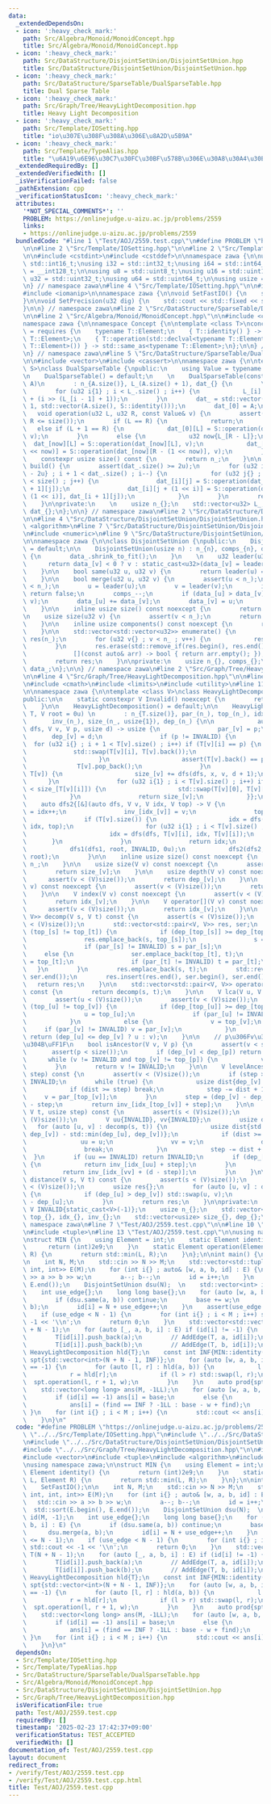 ```yaml
---
data:
  _extendedDependsOn:
  - icon: ':heavy_check_mark:'
    path: Src/Algebra/Monoid/MonoidConcept.hpp
    title: Src/Algebra/Monoid/MonoidConcept.hpp
  - icon: ':heavy_check_mark:'
    path: Src/DataStructure/DisjointSetUnion/DisjointSetUnion.hpp
    title: Src/DataStructure/DisjointSetUnion/DisjointSetUnion.hpp
  - icon: ':heavy_check_mark:'
    path: Src/DataStructure/SparseTable/DualSparseTable.hpp
    title: Dual Sparse Table
  - icon: ':heavy_check_mark:'
    path: Src/Graph/Tree/HeavyLightDecomposition.hpp
    title: Heavy Light Decomposition
  - icon: ':heavy_check_mark:'
    path: Src/Template/IOSetting.hpp
    title: "io\u307E\u308F\u308A\u306E\u8A2D\u5B9A"
  - icon: ':heavy_check_mark:'
    path: Src/Template/TypeAlias.hpp
    title: "\u6A19\u6E96\u30C7\u30FC\u30BF\u578B\u306E\u30A8\u30A4\u30EA\u30A2\u30B9"
  _extendedRequiredBy: []
  _extendedVerifiedWith: []
  _isVerificationFailed: false
  _pathExtension: cpp
  _verificationStatusIcon: ':heavy_check_mark:'
  attributes:
    '*NOT_SPECIAL_COMMENTS*': ''
    PROBLEM: https://onlinejudge.u-aizu.ac.jp/problems/2559
    links:
    - https://onlinejudge.u-aizu.ac.jp/problems/2559
  bundledCode: "#line 1 \"Test/AOJ/2559.test.cpp\"\n#define PROBLEM \"https://onlinejudge.u-aizu.ac.jp/problems/2559\"\
    \n\n#line 2 \"Src/Template/IOSetting.hpp\"\n\n#line 2 \"Src/Template/TypeAlias.hpp\"\
    \n\n#include <cstdint>\n#include <cstddef>\n\nnamespace zawa {\n\nusing i16 =\
    \ std::int16_t;\nusing i32 = std::int32_t;\nusing i64 = std::int64_t;\nusing i128\
    \ = __int128_t;\n\nusing u8 = std::uint8_t;\nusing u16 = std::uint16_t;\nusing\
    \ u32 = std::uint32_t;\nusing u64 = std::uint64_t;\n\nusing usize = std::size_t;\n\
    \n} // namespace zawa\n#line 4 \"Src/Template/IOSetting.hpp\"\n\n#include <iostream>\n\
    #include <iomanip>\n\nnamespace zawa {\n\nvoid SetFastIO() {\n    std::cin.tie(nullptr)->sync_with_stdio(false);\n\
    }\n\nvoid SetPrecision(u32 dig) {\n    std::cout << std::fixed << std::setprecision(dig);\n\
    }\n\n} // namespace zawa\n#line 2 \"Src/DataStructure/SparseTable/DualSparseTable.hpp\"\
    \n\n#line 2 \"Src/Algebra/Monoid/MonoidConcept.hpp\"\n\n#include <concepts>\n\n\
    namespace zawa {\n\nnamespace Concept {\n\ntemplate <class T>\nconcept Monoid\
    \ = requires {\n    typename T::Element;\n    { T::identity() } -> std::same_as<typename\
    \ T::Element>;\n    { T::operation(std::declval<typename T::Element>(), std::declval<typename\
    \ T::Element>()) } -> std::same_as<typename T::Element>;\n};\n\n} // namespace\n\
    \n} // namespace zawa\n#line 5 \"Src/DataStructure/SparseTable/DualSparseTable.hpp\"\
    \n\n#include <vector>\n#include <cassert>\n\nnamespace zawa {\n\ntemplate <Concept::Monoid\
    \ S>\nclass DualSparseTable {\npublic:\n    using Value = typename S::Element;\n\
    \n    DualSparseTable() = default;\n    \n    DualSparseTable(const std::vector<Value>&\
    \ A)\n        : n_{A.size()}, L_(A.size() + 1), dat_{} {\n        \n        assert(A.size());\n\
    \        for (u32 i{1} ; i < L_.size() ; i++) {\n            L_[i] = L_[i - 1]\
    \ + (i >> (L_[i - 1] + 1));\n        }\n        dat_ = std::vector(L_.back() +\
    \ 1, std::vector(A.size(), S::identity()));\n        dat_[0] = A;\n    }\n\n \
    \   void operation(u32 L, u32 R, const Value& v) {\n        assert(L <= R and\
    \ R <= size());\n        if (L == R) {\n            return;\n        }\n     \
    \   else if (L + 1 == R) {\n            dat_[0][L] = S::operation(dat_[0][L],\
    \ v);\n        }\n        else {\n            u32 now{L_[R - L]};\n          \
    \  dat_[now][L] = S::operation(dat_[now][L], v);\n            dat_[now][R - (1\
    \ << now)] = S::operation(dat_[now][R - (1 << now)], v);\n        }\n    }\n\n\
    \    constexpr usize size() const {\n        return n_;\n    }\n\n    std::vector<Value>\
    \ build() {\n        assert(dat_.size() >= 2u);\n        for (u32 i{static_cast<u32>(dat_.size())\
    \ - 2u} ; i + 1 < dat_.size() ; i--) {\n            for (u32 j{} ; j + (1 << i)\
    \ < size() ; j++) {\n                dat_[i][j] = S::operation(dat_[i][j], dat_[i\
    \ + 1][j]);\n                dat_[i][j + (1 << i)] = S::operation(dat_[i][j +\
    \ (1 << i)], dat_[i + 1][j]);\n            }\n        }\n        return dat_[0];\n\
    \    }\n\nprivate:\n    \n    usize n_{};\n    std::vector<u32> L_;\n    std::vector<std::vector<Value>>\
    \ dat_{};\n};\n\n} // namespace zawa\n#line 2 \"Src/DataStructure/DisjointSetUnion/DisjointSetUnion.hpp\"\
    \n\n#line 4 \"Src/DataStructure/DisjointSetUnion/DisjointSetUnion.hpp\"\n\n#include\
    \ <algorithm>\n#line 7 \"Src/DataStructure/DisjointSetUnion/DisjointSetUnion.hpp\"\
    \n#include <numeric>\n#line 9 \"Src/DataStructure/DisjointSetUnion/DisjointSetUnion.hpp\"\
    \n\nnamespace zawa {\n\nclass DisjointSetUnion {\npublic:\n    DisjointSetUnion()\
    \ = default;\n\n    DisjointSetUnion(usize n) : n_{n}, comps_{n}, data_(n, -1)\
    \ {\n        data_.shrink_to_fit();\n    }\n    \n    u32 leader(u32 v) {\n  \
    \      return data_[v] < 0 ? v : static_cast<u32>(data_[v] = leader(data_[v]));\n\
    \    }\n\n    bool same(u32 u, u32 v) {\n        return leader(u) == leader(v);\n\
    \    }\n\n    bool merge(u32 u, u32 v) {\n        assert(u < n_);\n        assert(v\
    \ < n_);\n        u = leader(u);\n        v = leader(v);\n        if (u == v)\
    \ return false;\n        comps_--;\n        if (data_[u] > data_[v]) std::swap(u,\
    \ v);\n        data_[u] += data_[v];\n        data_[v] = u;\n        return true;\n\
    \    }\n\n    inline usize size() const noexcept {\n        return n_;\n    }\n\
    \n    usize size(u32 v) {\n        assert(v < n_);\n        return static_cast<usize>(-data_[leader(v)]);\n\
    \    }\n\n    inline usize components() const noexcept {\n        return comps_;\n\
    \    }\n\n    std::vector<std::vector<u32>> enumerate() {\n        std::vector<std::vector<u32>>\
    \ res(n_);\n        for (u32 v{} ; v < n_ ; v++) {\n            res[leader(v)].push_back(v);\n\
    \        }\n        res.erase(std::remove_if(res.begin(), res.end(),\n       \
    \             [](const auto& arr) -> bool { return arr.empty(); }), res.end());\n\
    \        return res;\n    }\n\nprivate:\n    usize n_{}, comps_{};\n    std::vector<i32>\
    \ data_;\n};\n\n} // namespace zawa\n#line 2 \"Src/Graph/Tree/HeavyLightDecomposition.hpp\"\
    \n\n#line 4 \"Src/Graph/Tree/HeavyLightDecomposition.hpp\"\n\n#line 7 \"Src/Graph/Tree/HeavyLightDecomposition.hpp\"\
    \n#include <cmath>\n#include <limits>\n#include <utility>\n#line 11 \"Src/Graph/Tree/HeavyLightDecomposition.hpp\"\
    \n\nnamespace zawa {\n\ntemplate <class V>\nclass HeavyLightDecomposition {\n\
    public:\n\n    static constexpr V Invalid() noexcept {\n        return INVALID;\n\
    \    }\n\n    HeavyLightDecomposition() = default;\n\n    HeavyLightDecomposition(std::vector<std::vector<V>>\
    \ T, V root = 0u) \n        : n_{T.size()}, par_(n_), top_(n_), idx_(n_), \n \
    \       inv_(n_), size_(n_, usize{1}), dep_(n_) {\n\n            auto dfs1{[&](auto\
    \ dfs, V v, V p, usize d) -> usize {\n                par_[v] = p;\n         \
    \       dep_[v] = d;\n                if (p != INVALID) {\n                  \
    \  for (u32 i{} ; i + 1 < T[v].size() ; i++) if (T[v][i] == p) {\n           \
    \             std::swap(T[v][i], T[v].back());\n                        break;\n\
    \                    }\n                    assert(T[v].back() == p);\n      \
    \              T[v].pop_back();\n                }\n                for (V x :\
    \ T[v]) {\n                    size_[v] += dfs(dfs, x, v, d + 1);\n          \
    \      }\n                for (u32 i{1} ; i < T[v].size() ; i++) if (size_[T[v][0]]\
    \ < size_[T[v][i]]) {\n                    std::swap(T[v][0], T[v][i]);\n    \
    \            }\n                return size_[v];\n            }};\n\n        \
    \    auto dfs2{[&](auto dfs, V v, V idx, V top) -> V {\n                idx_[v]\
    \ = idx++;\n                inv_[idx_[v]] = v;\n                top_[v] = top;\n\
    \                if (T[v].size()) {\n                    idx = dfs(dfs, T[v][0],\
    \ idx, top);\n                    for (u32 i{1} ; i < T[v].size() ; i++) {\n \
    \                       idx = dfs(dfs, T[v][i], idx, T[v][i]);\n             \
    \       }\n                }\n                return idx;\n            }};\n\n\
    \            dfs1(dfs1, root, INVALID, 0u);\n            dfs2(dfs2, root, 0u,\
    \ root);\n        }\n\n    inline usize size() const noexcept {\n        return\
    \ n_;\n    }\n\n    usize size(V v) const noexcept {\n        assert(v < (V)size());\n\
    \        return size_[v];\n    }\n\n    usize depth(V v) const noexcept {\n  \
    \      assert(v < (V)size());\n        return dep_[v];\n    }\n\n    V parent(V\
    \ v) const noexcept {\n        assert(v < (V)size());\n        return par_[v];\n\
    \    }\n\n    V index(V v) const noexcept {\n        assert(v < (V)size());\n\
    \        return idx_[v];\n    }\n\n    V operator[](V v) const noexcept {\n  \
    \      assert(v < (V)size());\n        return idx_[v];\n    }\n\n    std::vector<std::pair<V,\
    \ V>> decomp(V s, V t) const {\n        assert(s < (V)size());\n        assert(t\
    \ < (V)size());\n        std::vector<std::pair<V, V>> res, ser;\n        while\
    \ (top_[s] != top_[t]) {\n            if (dep_[top_[s]] >= dep_[top_[t]]) {\n\
    \                res.emplace_back(s, top_[s]);\n                s = top_[s];\n\
    \                if (par_[s] != INVALID) s = par_[s];\n            }\n       \
    \     else {\n                ser.emplace_back(top_[t], t);\n                t\
    \ = top_[t];\n                if (par_[t] != INVALID) t = par_[t];\n         \
    \   }\n        }\n        res.emplace_back(s, t);\n        std::reverse(ser.begin(),\
    \ ser.end());\n        res.insert(res.end(), ser.begin(), ser.end()); \n     \
    \   return res;\n    }\n\n    std::vector<std::pair<V, V>> operator()(V s, V t)\
    \ const {\n        return decomp(s, t);\n    }\n\n    V lca(V u, V v) const {\n\
    \        assert(u < (V)size());\n        assert(v < (V)size());\n        while\
    \ (top_[u] != top_[v]) {\n            if (dep_[top_[u]] >= dep_[top_[v]]) {\n\
    \                u = top_[u];\n                if (par_[u] != INVALID) u = par_[u];\n\
    \            }\n            else {\n                v = top_[v];\n           \
    \     if (par_[v] != INVALID) v = par_[v];\n            }\n        }\n       \
    \ return (dep_[u] <= dep_[v] ? u : v);\n    }\n\n    // p\u306Fv\u306E\u7956\u5148\
    \u304B\uFF1F\n    bool isAncestor(V v, V p) {\n        assert(v < size());\n \
    \       assert(p < size());\n        if (dep_[v] < dep_[p]) return false;\n  \
    \      while (v != INVALID and top_[v] != top_[p]) {\n            v = par_[top_[v]];\n\
    \        }\n        return v != INVALID;\n    }\n\n    V levelAncestor(V v, usize\
    \ step) const {\n        assert(v < (V)size());\n        if (step > dep_[v]) return\
    \ INVALID;\n        while (true) {\n            usize dist{dep_[v] - dep_[top_[v]]};\n\
    \            if (dist >= step) break;\n            step -= dist + 1;\n       \
    \     v = par_[top_[v]];\n        }\n        step = (dep_[v] - dep_[top_[v]])\
    \ - step;\n        return inv_[idx_[top_[v]] + step];\n    }\n\n    V jump(V s,\
    \ V t, usize step) const {\n        assert(s < (V)size());\n        assert(t <\
    \ (V)size());\n        V uu{INVALID}, vv{INVALID};\n        usize d{};\n     \
    \   for (auto [u, v] : decomp(s, t)) {\n            usize dist{std::max(dep_[u],\
    \ dep_[v]) - std::min(dep_[u], dep_[v])};\n            if (dist >= step) {\n \
    \               uu = u;\n                vv = v;\n                d = dist;\n\
    \                break;\n            }\n            step -= dist + 1;\n      \
    \  }\n        if (uu == INVALID) return INVALID;\n        if (dep_[uu] <= dep_[vv])\
    \ {\n            return inv_[idx_[uu] + step];\n        }\n        else {\n  \
    \          return inv_[idx_[vv] + (d - step)];\n        }\n    }\n\n    usize\
    \ distance(V s, V t) const {\n        assert(s < (V)size());\n        assert(t\
    \ < (V)size());\n        usize res{};\n        for (auto [u, v] : decomp(s, t))\
    \ {\n            if (dep_[u] > dep_[v]) std::swap(u, v);\n            res += dep_[v]\
    \ - dep_[u];\n        }\n        return res;\n    }\n\nprivate:\n    static constexpr\
    \ V INVALID{static_cast<V>(-1)};\n    usize n_{};\n    std::vector<V> par_{},\
    \ top_{}, idx_{}, inv_{};\n    std::vector<usize> size_{}, dep_{};\n};\n\n} //\
    \ namespace zawa\n#line 7 \"Test/AOJ/2559.test.cpp\"\n\n#line 10 \"Test/AOJ/2559.test.cpp\"\
    \n#include <tuple>\n#line 13 \"Test/AOJ/2559.test.cpp\"\n\nusing namespace zawa;\n\
    \nstruct MIN {\n    using Element = int;\n    static Element identity() {\n  \
    \      return (int)2e9;\n    }\n    static Element operation(Element L, Element\
    \ R) {\n        return std::min(L, R);\n    }\n};\n\nint main() {\n    SetFastIO();\n\
    \n    int N, M;\n    std::cin >> N >> M;\n    std::vector<std::tuple<int, int,\
    \ int, int>> E(M);\n    for (int i{} ; auto& [w, a, b, id] : E) {\n        std::cin\
    \ >> a >> b >> w;\n        a--; b--;\n        id = i++;\n    }\n    std::sort(E.begin(),\
    \ E.end());\n    DisjointSetUnion dsu(N);  \n    std::vector<int> id(M, -1);\n\
    \    int use_edge{};\n    long long base{};\n    for (auto [w, a, b, i] : E) {\n\
    \        if (dsu.same(a, b)) continue;\n        base += w;\n        dsu.merge(a,\
    \ b);\n        id[i] = N + use_edge++;\n    }\n    assert(use_edge <= N - 1);\n\
    \    if (use_edge < N - 1) {\n        for (int i{} ; i < M ; i++) std::cout <<\
    \ -1 << '\\n';\n        return 0;\n    }\n    std::vector<std::vector<int>> T(N\
    \ + N - 1);\n    for (auto [_, a, b, i] : E) if (id[i] != -1) {\n        T[a].push_back(id[i]);\n\
    \        T[id[i]].push_back(a);\n        // AddEdge(T, a, id[i]);\n        T[b].push_back(id[i]);\n\
    \        T[id[i]].push_back(b);\n        // AddEdge(T, b, id[i]);\n    }\n   \
    \ HeavyLightDecomposition hld{T};\n    const int INF{MIN::identity()};\n    DualSparseTable<MIN>\
    \ spt{std::vector<int>(N + N - 1, INF)};\n    for (auto [w, a, b, i] : E) if (id[i]\
    \ == -1) {\n        for (auto [l, r] : hld(a, b)) {\n            l = hld[l];\n\
    \            r = hld[r];\n            if (l > r) std::swap(l, r);\n          \
    \  spt.operation(l, r + 1, w);\n        }\n    }\n    auto prod{spt.build()};\n\
    \    std::vector<long long> ans(M, -1LL);\n    for (auto [w, a, b, i] : E) {\n\
    \        if (id[i] == -1) ans[i] = base;\n        else {\n            int find{prod[hld[id[i]]]};\n\
    \            ans[i] = (find == INF ? -1LL : base - w + find);\n        }\n   \
    \ }\n    for (int i{} ; i < M ; i++) {\n        std::cout << ans[i] << '\\n';\n\
    \    }\n}\n"
  code: "#define PROBLEM \"https://onlinejudge.u-aizu.ac.jp/problems/2559\"\n\n#include\
    \ \"../../Src/Template/IOSetting.hpp\"\n#include \"../../Src/DataStructure/SparseTable/DualSparseTable.hpp\"\
    \n#include \"../../Src/DataStructure/DisjointSetUnion/DisjointSetUnion.hpp\"\n\
    #include \"../../Src/Graph/Tree/HeavyLightDecomposition.hpp\"\n\n#include <iostream>\n\
    #include <vector>\n#include <tuple>\n#include <algorithm>\n#include <cassert>\n\
    \nusing namespace zawa;\n\nstruct MIN {\n    using Element = int;\n    static\
    \ Element identity() {\n        return (int)2e9;\n    }\n    static Element operation(Element\
    \ L, Element R) {\n        return std::min(L, R);\n    }\n};\n\nint main() {\n\
    \    SetFastIO();\n\n    int N, M;\n    std::cin >> N >> M;\n    std::vector<std::tuple<int,\
    \ int, int, int>> E(M);\n    for (int i{} ; auto& [w, a, b, id] : E) {\n     \
    \   std::cin >> a >> b >> w;\n        a--; b--;\n        id = i++;\n    }\n  \
    \  std::sort(E.begin(), E.end());\n    DisjointSetUnion dsu(N);  \n    std::vector<int>\
    \ id(M, -1);\n    int use_edge{};\n    long long base{};\n    for (auto [w, a,\
    \ b, i] : E) {\n        if (dsu.same(a, b)) continue;\n        base += w;\n  \
    \      dsu.merge(a, b);\n        id[i] = N + use_edge++;\n    }\n    assert(use_edge\
    \ <= N - 1);\n    if (use_edge < N - 1) {\n        for (int i{} ; i < M ; i++)\
    \ std::cout << -1 << '\\n';\n        return 0;\n    }\n    std::vector<std::vector<int>>\
    \ T(N + N - 1);\n    for (auto [_, a, b, i] : E) if (id[i] != -1) {\n        T[a].push_back(id[i]);\n\
    \        T[id[i]].push_back(a);\n        // AddEdge(T, a, id[i]);\n        T[b].push_back(id[i]);\n\
    \        T[id[i]].push_back(b);\n        // AddEdge(T, b, id[i]);\n    }\n   \
    \ HeavyLightDecomposition hld{T};\n    const int INF{MIN::identity()};\n    DualSparseTable<MIN>\
    \ spt{std::vector<int>(N + N - 1, INF)};\n    for (auto [w, a, b, i] : E) if (id[i]\
    \ == -1) {\n        for (auto [l, r] : hld(a, b)) {\n            l = hld[l];\n\
    \            r = hld[r];\n            if (l > r) std::swap(l, r);\n          \
    \  spt.operation(l, r + 1, w);\n        }\n    }\n    auto prod{spt.build()};\n\
    \    std::vector<long long> ans(M, -1LL);\n    for (auto [w, a, b, i] : E) {\n\
    \        if (id[i] == -1) ans[i] = base;\n        else {\n            int find{prod[hld[id[i]]]};\n\
    \            ans[i] = (find == INF ? -1LL : base - w + find);\n        }\n   \
    \ }\n    for (int i{} ; i < M ; i++) {\n        std::cout << ans[i] << '\\n';\n\
    \    }\n}\n"
  dependsOn:
  - Src/Template/IOSetting.hpp
  - Src/Template/TypeAlias.hpp
  - Src/DataStructure/SparseTable/DualSparseTable.hpp
  - Src/Algebra/Monoid/MonoidConcept.hpp
  - Src/DataStructure/DisjointSetUnion/DisjointSetUnion.hpp
  - Src/Graph/Tree/HeavyLightDecomposition.hpp
  isVerificationFile: true
  path: Test/AOJ/2559.test.cpp
  requiredBy: []
  timestamp: '2025-02-23 17:42:37+09:00'
  verificationStatus: TEST_ACCEPTED
  verifiedWith: []
documentation_of: Test/AOJ/2559.test.cpp
layout: document
redirect_from:
- /verify/Test/AOJ/2559.test.cpp
- /verify/Test/AOJ/2559.test.cpp.html
title: Test/AOJ/2559.test.cpp
---
```

